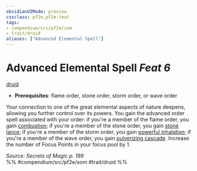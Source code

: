 ```yaml
---
obsidianUIMode: preview
cssclass: pf2e,pf2e-feat
tags:
- compendium/src/pf2e/som
- trait/druid
aliases: ["Advanced Elemental Spell"]
---
```

# Advanced Elemental Spell  *Feat 6*  
[druid](/rules/traits/druid.md)  

- **Prerequisites**: flame order, stone order, storm order, or wave order

Your connection to one of the great elemental aspects of nature deepens, allowing you further control over its powers. You gain the advanced order spell associated with your order: if you're a member of the flame order, you gain [combustion](/compendium/spells/combustion-som.md); if you're a member of the stone order, you gain [stone lance](/compendium/spells/stone-lance-som.md); if you're a member of the storm order, you gain [powerful inhalation](/compendium/spells/powerful-inhalation-som.md); if you're a member of the wave order, you gain [pulverizing cascade](/compendium/spells/pulverizing-cascade-som.md). Increase the number of Focus Points in your focus pool by 1.

*Source: Secrets of Magic p. 199*  
%% #compendium/src/pf2e/som #trait/druid %%